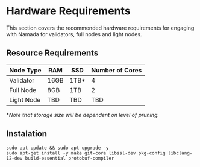 # Hardware Requirements

This section covers the recommended hardware requirements for engaging with Namada for validators, full nodes and light nodes. 

## Resource Requirements

| Node Type  | RAM      | SSD        | Number of Cores |
| ---------- | -------- | ---------- | --------------- |
| Validator  | 16GB      | 1TB*     | 4               |
| Full Node  | 8GB      | 1TB      | 2               |
| Light Node | TBD      | TBD        | TBD             |

**Note that storage size will be dependent on level of pruning.*

## Instalation 

```
sudo apt update && sudo apt upgrade -y
sudo apt-get install -y make git-core libssl-dev pkg-config libclang-12-dev build-essential protobuf-compiler
```
